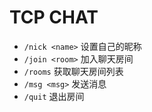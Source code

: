 # TCP CHAT

+ `/nick <name>` 设置自己的昵称
+ `/join <room>` 加入聊天房间
+ `/rooms` 获取聊天房间列表
+ `/msg <msg>` 发送消息
+ `/quit` 退出房间